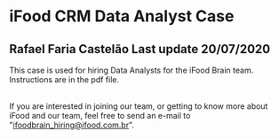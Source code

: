 # iFood CRM Data Analyst Case
Rafael Faria Castelão
Last update 20/07/2020
---

This case is used for hiring Data Analysts for the iFood Brain team. Instructions are in the pdf file. <br><br>

If you are interested in joining our team, or getting to know more about iFood and our team, feel free to send an e-mail to "ifoodbrain_hiring@ifood.com.br".<br><br>
